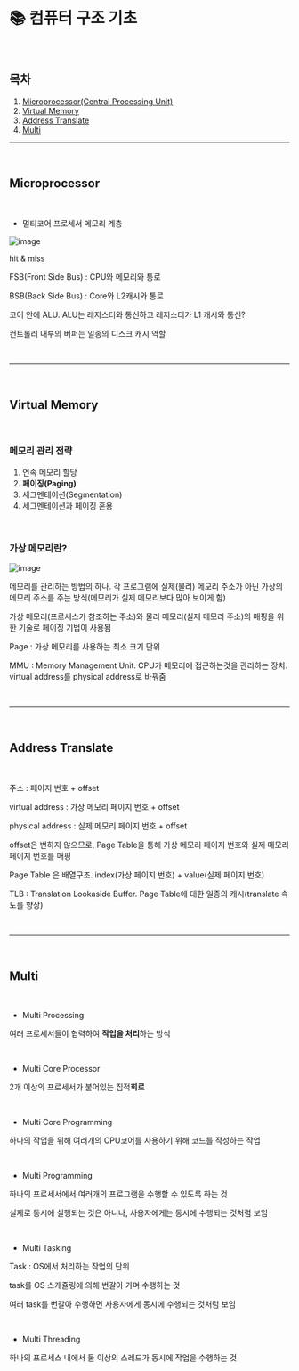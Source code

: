 # 📚 컴퓨터 구조 기초

<br>

## 목차

1. [Microprocessor(Central Processing Unit)](#microprocessor)
2. [Virtual Memory](#virtual-memory)
3. [Address Translate](#address-translate)
4. [Multi](#multi)

---

<br>

## Microprocessor

<br>

- 멀티코어 프로세서 메모리 계층

![image](https://user-images.githubusercontent.com/55391944/146197756-9e2dd260-32e0-4479-bf5c-8cb532f60ce9.png)

hit & miss

FSB(Front Side Bus) : CPU와 메모리와 통로

BSB(Back Side Bus) : Core와 L2캐시와 통로

코어 안에 ALU. ALU는 레지스터와 통신하고 레지스터가 L1 캐시와 통신?

컨트롤러 내부의 버퍼는 일종의 디스크 캐시 역할


<br>

---

<br>

<!-- 얜 운영체제에서 다뤄도 될듯한뎅 -->

## Virtual Memory

<br>

### 메모리 관리 전략

1. 연속 메모리 할당
2. <b>페이징(Paging)</b>
3. 세그멘테이션(Segmentation)
4. 세그멘테이션과 페이징 혼용

<br>

### 가상 메모리란?


![image](https://user-images.githubusercontent.com/55391944/146197794-38b7189a-9fc7-4a43-ba1e-53a8f72ae51d.png)


메모리를 관리하는 방법의 하나. 각 프로그램에 실제(물리) 메모리 주소가 아닌 가상의 메모리 주소를 주는 방식(메모리가 실제 메모리보다 많아 보이게 함)

가상 메모리(프로세스가 참조하는 주소)와 물리 메모리(실제 메모리 주소)의 매핑을 위한 기술로 페이징 기법이 사용됨

Page : 가상 메모리를 사용하는 최소 크기 단위

MMU : Memory Management Unit. CPU가 메모리에 접근하는것을 관리하는 장치. virtual address를 physical address로 바꿔줌

<br>

---

<br>

## Address Translate

<br>

주소 : 페이지 번호 + offset

virtual address : 가상 메모리 페이지 번호 + offset

physical address : 실제 메모리 페이지 번호 + offset

offset은 변하지 않으므로, Page Table을 통해 가상 메모리 페이지 번호와 실제 메모리 페이지 번호를 매핑

Page Table 은 배열구조. index(가상 페이지 번호) + value(실제 페이지 번호)

TLB : Translation Lookaside Buffer. Page Table에 대한 일종의 캐시(translate 속도를 향상)

<br>

---

<br>

## Multi

<br>

- Multi Processing

여러 프로세서들이 협력하여 <b>작업을 처리</b>하는 방식

<br>

- Multi Core Processor

2개 이상의 프로세서가 붙어있는 집적<b>회로</b>

<br>

- Multi Core Programming

하나의 작업을 위해 여러개의 CPU코어를 사용하기 위해 코드를 작성하는 작업

<br>

- Multi Programming

하나의 프로세서에서 여러개의 프로그램을 수행할 수 있도록 하는 것

실제로 동시에 실행되는 것은 아니나, 사용자에게는 동시에 수행되는 것처럼 보임

<br>

- Multi Tasking

Task : OS에서 처리하는 작업의 단위

task를 OS 스케쥴링에 의해 번갈아 가며 수행하는 것

여러 task를 번갈아 수행하면 사용자에게 동시에 수행되는 것처럼 보임

<br>

- Multi Threading

하나의 프로세스 내에서 둘 이상의 스레드가 동시에 작업을 수행하는 것
